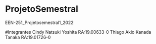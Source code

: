 # ProjetoSemestral
EEN-251_Projetosemestral1_2022

#Integrantes
Cindy Natsuki Yoshita      RA:19.00633-0
Thiago Akio Kanada Tanaka  RA:19.01726-0

